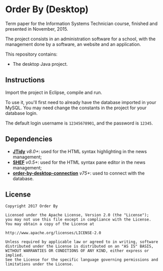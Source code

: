 # Order By (Desktop)

Term paper for the Information Systems Technician course, finished and presented in November, 2015.

The project consists in an administration software for a school, with the management done by a software, an website and an application.

This repository contains:
- The desktop Java project.

## Instructions

Import the project in Eclipse, compile and run.

To use it, you'll first need to already have the database imported in your MySQL. You may need change the constants in the project for your database login.

The default login username is `12345678901`, and the password is `12345`.

## Dependencies
- **[JTidy](http://jtidy.sourceforge.net/)** *v8.0+*: used for the HTML syntax highlighting in the news management;
- **[SHEF](http://shef.sourceforge.net/)** *v0.5+*: used for the HTML syntax pane editor in the news management;
- **[order-by-desktop-connection](https://github.com/alessandrojean/order-by-desktop-connection)** *v75+*: used to connect with the database.

## License

    Copyright 2017 Order By

    Licensed under the Apache License, Version 2.0 (the "License");
    you may not use this file except in compliance with the License.
    You may obtain a copy of the License at

    http://www.apache.org/licenses/LICENSE-2.0

    Unless required by applicable law or agreed to in writing, software
    distributed under the License is distributed on an "AS IS" BASIS,
    WITHOUT WARRANTIES OR CONDITIONS OF ANY KIND, either express or implied.
    See the License for the specific language governing permissions and
    limitations under the License.
